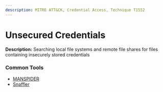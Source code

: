 ```yaml
---
description: MITRE ATT&CK, Credential Access, Technique T1552
---
```


# Unsecured Credentials

**Description:** Searching local file systems and remote file shares for files containing insecurely stored credentials

### Common Tools

* [MANSPIDER](https://github.com/blacklanternsecurity/MANSPIDER)
* [Snaffler](https://github.com/SnaffCon/Snaffler)
